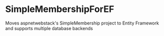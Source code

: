 SimpleMembershipForEF
=====================

Moves aspnetwebstack's SimpleMembership project to Entity Framework and supports multiple database backends